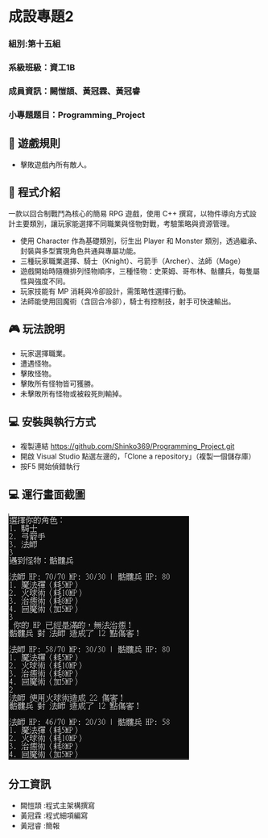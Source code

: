 # 成設專題2
### 組別:第十五組
### 系級班級：資工1B  
### 成員資訊：闕愷頡、黃冠霖、黃冠睿
### 小專題題目：Programming_Project

## 📜 遊戲規則
- 擊敗遊戲內所有敵人。

## 🧠 程式介紹
一款以回合制戰鬥為核心的簡易 RPG 遊戲，使用 C++ 撰寫，以物件導向方式設計主要類別，讓玩家能選擇不同職業與怪物對戰，考驗策略與資源管理。
- 使用 Character 作為基礎類別，衍生出 Player 和 Monster 類別，透過繼承、封裝與多型實現角色共通與專屬功能。
- 三種玩家職業選擇、騎士（Knight）、弓箭手（Archer）、法師（Mage）
- 遊戲開始時隨機排列怪物順序，三種怪物：史萊姆、哥布林、骷髏兵，每隻屬性與強度不同。
- 玩家技能有 MP 消耗與冷卻設計，需策略性選擇行動。
- 法師能使用回魔術（含回合冷卻），騎士有控制技，射手可快速輸出。


## 🎮 玩法說明
- 玩家選擇職業。
- 遭遇怪物。
- 擊敗怪物。
- 擊敗所有怪物皆可獲勝。
- 未擊敗所有怪物或被殺死則輸掉。

## 💻 安裝與執行方式
- 複製連結 https://github.com/Shinko369/Programming_Project.git
- 開啟 Visual Studio 點選左邊的，「Clone a repository」（複製一個儲存庫）
- 按F5 開始偵錯執行


## 💻 運行畫面截圖
![image](https://github.com/Shinko369/Programming_Project/blob/master/mage%20test.jpg)



## 分工資訊
- 闕愷頡 :程式主架構撰寫
- 黃冠霖 :程式細項編寫
- 黃冠睿 :簡報
